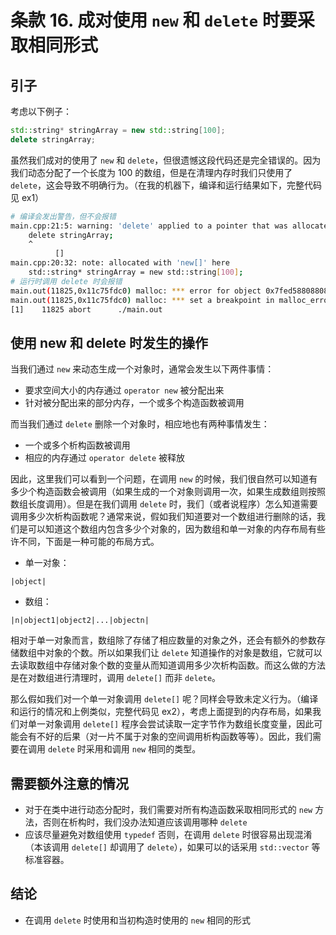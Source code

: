 # 条款 16. 成对使用 `new` 和 `delete` 时要采取相同形式

## 引子

考虑以下例子：

```cpp
std::string* stringArray = new std::string[100];
delete stringArray;
```

虽然我们成对的使用了 `new` 和 `delete`，但很遗憾这段代码还是完全错误的。因为我们动态分配了一个长度为 100 的数组，但是在清理内存时我们只使用了 `delete`，这会导致不明确行为。（在我的机器下，编译和运行结果如下，完整代码见 ex1）

```bash
# 编译会发出警告，但不会报错
main.cpp:21:5: warning: 'delete' applied to a pointer that was allocated with 'new[]'; did you mean 'delete[]'? [-Wmismatched-new-delete]
    delete stringArray;
    ^
          []
main.cpp:20:32: note: allocated with 'new[]' here
    std::string* stringArray = new std::string[100];
# 运行时调用 delete 时会报错
main.out(11825,0x11c75fdc0) malloc: *** error for object 0x7fed58808808: pointer being freed was not allocated
main.out(11825,0x11c75fdc0) malloc: *** set a breakpoint in malloc_error_break to debug
[1]    11825 abort      ./main.out
```

## 使用 new 和 delete 时发生的操作

当我们通过 `new` 来动态生成一个对象时，通常会发生以下两件事情：

- 要求空间大小的内存通过 `operator new` 被分配出来
- 针对被分配出来的部分内存，一个或多个构造函数被调用

而当我们通过 `delete` 删除一个对象时，相应地也有两种事情发生：

- 一个或多个析构函数被调用
- 相应的内存通过 `operator delete` 被释放

因此，这里我们可以看到一个问题，在调用 `new` 的时候，我们很自然可以知道有多少个构造函数会被调用（如果生成的一个对象则调用一次，如果生成数组则按照数组长度调用）。但是在我们调用 `delete` 时，我们（或者说程序）怎么知道需要调用多少次析构函数呢？通常来说，假如我们知道要对一个数组进行删除的话，我们是可以知道这个数组内包含多少个对象的，因为数组和单一对象的内存布局有些许不同，下面是一种可能的布局方式。

- 单一对象：

`|object|`

- 数组：

`|n|object1|object2|...|objectn|`

相对于单一对象而言，数组除了存储了相应数量的对象之外，还会有额外的参数存储数组中对象的个数。所以如果我们让 `delete` 知道操作的对象是数组，它就可以去读取数组中存储对象个数的变量从而知道调用多少次析构函数。而这么做的方法是在对数组进行清理时，调用 `delete[]` 而非 `delete`。

那么假如我们对一个单一对象调用 `delete[]` 呢？同样会导致未定义行为。（编译和运行的情况和上例类似，完整代码见 ex2），考虑上面提到的内存布局，如果我们对单一对象调用 `delete[]` 程序会尝试读取一定字节作为数组长度变量，因此可能会有不好的后果（对一片不属于对象的空间调用析构函数等等）。因此，我们需要在调用 `delete` 时采用和调用 `new` 相同的类型。

## 需要额外注意的情况

- 对于在类中进行动态分配时，我们需要对所有构造函数采取相同形式的 `new` 方法，否则在析构时，我们没办法知道应该调用哪种 `delete`
- 应该尽量避免对数组使用 `typedef` 否则，在调用 `delete` 时很容易出现混淆（本该调用 `delete[]` 却调用了 `delete`），如果可以的话采用 `std::vector` 等标准容器。

## 结论

- 在调用 `delete` 时使用和当初构造时使用的 `new` 相同的形式
